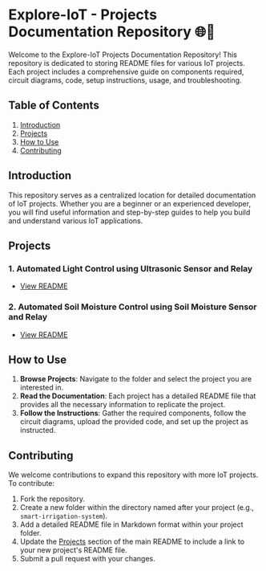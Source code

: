 # Explore-IoT - Projects Documentation Repository 🌐🔧

Welcome to the Explore-IoT Projects Documentation Repository! This repository is dedicated to storing README files for various IoT projects. Each project includes a comprehensive guide on components required, circuit diagrams, code, setup instructions, usage, and troubleshooting.

## Table of Contents

1. [Introduction](#introduction)
2. [Projects](#projects)
3. [How to Use](#how-to-use)
4. [Contributing](#contributing)


## Introduction

This repository serves as a centralized location for detailed documentation of IoT projects. Whether you are a beginner or an experienced developer, you will find useful information and step-by-step guides to help you build and understand various IoT applications.

## Projects

### 1. Automated Light Control using Ultrasonic Sensor and Relay
- [View README](inovus-labs/explore-iot/blob/master/Amith-Abey-Stephen/automated_work_light.m)

### 2. Automated Soil Moisture Control using Soil Moisture Sensor and Relay
- [View README](Amith-Abey-Stephen/automated_work_light.md)

## How to Use

1. **Browse Projects**: Navigate to the folder and select the project you are interested in.
2. **Read the Documentation**: Each project has a detailed README file that provides all the necessary information to replicate the project.
3. **Follow the Instructions**: Gather the required components, follow the circuit diagrams, upload the provided code, and set up the project as instructed.

## Contributing

We welcome contributions to expand this repository with more IoT projects. To contribute:

1. Fork the repository.
2. Create a new folder within the directory named after your project (e.g., `smart-irrigation-system`).
3. Add a detailed README file in Markdown format within your project folder.
4. Update the [Projects](#projects) section of the main README to include a link to your new project's README file.
5. Submit a pull request with your changes.
